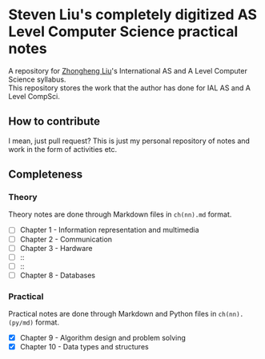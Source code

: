 # Steven Liu's completely digitized AS Level Computer Science practical notes
A repository for [Zhongheng Liu](https://stvnliu.github.io)'s International AS and A Level Computer Science syllabus.   
This repository stores the work that the author has done for IAL AS and A Level CompSci.
## How to contribute
I mean, just pull request? This is just my personal repository of notes and work in the form of activities etc.
## Completeness
### Theory
Theory notes are done through Markdown files in `ch(nn).md` format.
- [ ] Chapter 1 - Information representation and multimedia
- [ ] Chapter 2 - Communication
- [ ] Chapter 3 - Hardware
- [ ] ::
- [ ] ::
- [ ] Chapter 8 - Databases
### Practical
Practical notes are done through Markdown and Python files in `ch(nn).(py/md)` format.
- [x] Chapter 9 - Algorithm design and problem solving
- [X] Chapter 10 - Data types and structures
